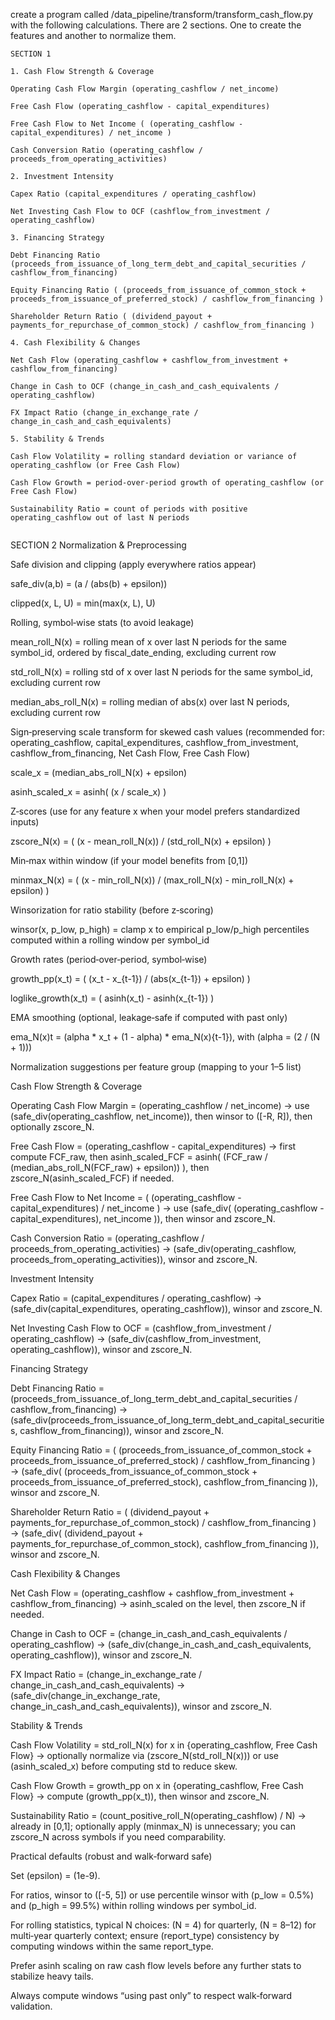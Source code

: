 create a program called /data_pipeline/transform/transform_cash_flow.py with the following calculations. There are 2 sections. One to create the features and another to normalize them. 

```
SECTION 1

1. Cash Flow Strength & Coverage

Operating Cash Flow Margin (operating_cashflow / net_income)

Free Cash Flow (operating_cashflow - capital_expenditures)

Free Cash Flow to Net Income ( (operating_cashflow - capital_expenditures) / net_income )

Cash Conversion Ratio (operating_cashflow / proceeds_from_operating_activities)

2. Investment Intensity

Capex Ratio (capital_expenditures / operating_cashflow)

Net Investing Cash Flow to OCF (cashflow_from_investment / operating_cashflow)

3. Financing Strategy

Debt Financing Ratio (proceeds_from_issuance_of_long_term_debt_and_capital_securities / cashflow_from_financing)

Equity Financing Ratio ( (proceeds_from_issuance_of_common_stock + proceeds_from_issuance_of_preferred_stock) / cashflow_from_financing )

Shareholder Return Ratio ( (dividend_payout + payments_for_repurchase_of_common_stock) / cashflow_from_financing )

4. Cash Flexibility & Changes

Net Cash Flow (operating_cashflow + cashflow_from_investment + cashflow_from_financing)

Change in Cash to OCF (change_in_cash_and_cash_equivalents / operating_cashflow)

FX Impact Ratio (change_in_exchange_rate / change_in_cash_and_cash_equivalents)

5. Stability & Trends

Cash Flow Volatility = rolling standard deviation or variance of operating_cashflow (or Free Cash Flow)

Cash Flow Growth = period-over-period growth of operating_cashflow (or Free Cash Flow)

Sustainability Ratio = count of periods with positive operating_cashflow out of last N periods


```
SECTION 2
Normalization & Preprocessing

Safe division and clipping (apply everywhere ratios appear)

safe_div(a,b) = (a / (abs(b) + epsilon))

clipped(x, L, U) = min(max(x, L), U)

Rolling, symbol‑wise stats (to avoid leakage)

mean_roll_N(x) = rolling mean of x over last N periods for the same symbol_id, ordered by fiscal_date_ending, excluding current row

std_roll_N(x) = rolling std of x over last N periods for the same symbol_id, excluding current row

median_abs_roll_N(x) = rolling median of abs(x) over last N periods, excluding current row

Sign‑preserving scale transform for skewed cash values (recommended for: operating_cashflow, capital_expenditures, cashflow_from_investment, cashflow_from_financing, Net Cash Flow, Free Cash Flow)

scale_x = (median_abs_roll_N(x) + epsilon)

asinh_scaled_x = asinh( (x / scale_x) )

Z‑scores (use for any feature x when your model prefers standardized inputs)

zscore_N(x) = ( (x - mean_roll_N(x)) / (std_roll_N(x) + epsilon) )

Min‑max within window (if your model benefits from [0,1])

minmax_N(x) = ( (x - min_roll_N(x)) / (max_roll_N(x) - min_roll_N(x) + epsilon) )

Winsorization for ratio stability (before z‑scoring)

winsor(x, p_low, p_high) = clamp x to empirical p_low/p_high percentiles computed within a rolling window per symbol_id

Growth rates (period‑over‑period, symbol‑wise)

growth_pp(x_t) = ( (x_t - x_{t-1}) / (abs(x_{t-1}) + epsilon) )

loglike_growth(x_t) = ( asinh(x_t) - asinh(x_{t-1}) )

EMA smoothing (optional, leakage‑safe if computed with past only)

ema_N(x)t = (alpha * x_t + (1 - alpha) * ema_N(x){t-1}), with (alpha = (2 / (N + 1)))

Normalization suggestions per feature group (mapping to your 1–5 list)

Cash Flow Strength & Coverage

Operating Cash Flow Margin = (operating_cashflow / net_income) → use (safe_div(operating_cashflow, net_income)), then winsor to ([-R, R]), then optionally zscore_N.

Free Cash Flow = (operating_cashflow - capital_expenditures) → first compute FCF_raw, then asinh_scaled_FCF = asinh( (FCF_raw / (median_abs_roll_N(FCF_raw) + epsilon)) ), then zscore_N(asinh_scaled_FCF) if needed.

Free Cash Flow to Net Income = ( (operating_cashflow - capital_expenditures) / net_income ) → use (safe_div( (operating_cashflow - capital_expenditures), net_income )), then winsor and zscore_N.

Cash Conversion Ratio = (operating_cashflow / proceeds_from_operating_activities) → (safe_div(operating_cashflow, proceeds_from_operating_activities)), winsor and zscore_N.

Investment Intensity

Capex Ratio = (capital_expenditures / operating_cashflow) → (safe_div(capital_expenditures, operating_cashflow)), winsor and zscore_N.

Net Investing Cash Flow to OCF = (cashflow_from_investment / operating_cashflow) → (safe_div(cashflow_from_investment, operating_cashflow)), winsor and zscore_N.

Financing Strategy

Debt Financing Ratio = (proceeds_from_issuance_of_long_term_debt_and_capital_securities / cashflow_from_financing) → (safe_div(proceeds_from_issuance_of_long_term_debt_and_capital_securities, cashflow_from_financing)), winsor and zscore_N.

Equity Financing Ratio = ( (proceeds_from_issuance_of_common_stock + proceeds_from_issuance_of_preferred_stock) / cashflow_from_financing ) → (safe_div( (proceeds_from_issuance_of_common_stock + proceeds_from_issuance_of_preferred_stock), cashflow_from_financing )), winsor and zscore_N.

Shareholder Return Ratio = ( (dividend_payout + payments_for_repurchase_of_common_stock) / cashflow_from_financing ) → (safe_div( (dividend_payout + payments_for_repurchase_of_common_stock), cashflow_from_financing )), winsor and zscore_N.

Cash Flexibility & Changes

Net Cash Flow = (operating_cashflow + cashflow_from_investment + cashflow_from_financing) → asinh_scaled on the level, then zscore_N if needed.

Change in Cash to OCF = (change_in_cash_and_cash_equivalents / operating_cashflow) → (safe_div(change_in_cash_and_cash_equivalents, operating_cashflow)), winsor and zscore_N.

FX Impact Ratio = (change_in_exchange_rate / change_in_cash_and_cash_equivalents) → (safe_div(change_in_exchange_rate, change_in_cash_and_cash_equivalents)), winsor and zscore_N.

Stability & Trends

Cash Flow Volatility = std_roll_N(x) for x in {operating_cashflow, Free Cash Flow} → optionally normalize via (zscore_N(std_roll_N(x))) or use (asinh_scaled_x) before computing std to reduce skew.

Cash Flow Growth = growth_pp on x in {operating_cashflow, Free Cash Flow} → compute (growth_pp(x_t)), then winsor and zscore_N.

Sustainability Ratio = (count_positive_roll_N(operating_cashflow) / N) → already in [0,1]; optionally apply (minmax_N) is unnecessary; you can zscore_N across symbols if you need comparability.

Practical defaults (robust and walk‑forward safe)

Set (epsilon) = (1e-9).

For ratios, winsor to ([-5, 5]) or use percentile winsor with (p_low = 0.5%) and (p_high = 99.5%) within rolling windows per symbol_id.

For rolling statistics, typical N choices: (N = 4) for quarterly, (N = 8–12) for multi‑year quarterly context; ensure (report_type) consistency by computing windows within the same report_type.

Prefer asinh scaling on raw cash flow levels before any further stats to stabilize heavy tails.

Always compute windows “using past only” to respect walk‑forward validation.
